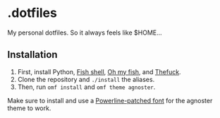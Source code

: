 # .dotfiles

My personal dotfiles. So it always feels like $HOME...

## Installation

1. First, install Python, [Fish shell](https://fishshell.com), [Oh my fish](https://github.com/oh-my-fish/oh-my-fish), and [Thefuck](https://github.com/nvbn/thefuck).
2. Clone the repository and `./install` the aliases.
3. Then, run `omf install` and `omf theme agnoster`.

Make sure to install and use a [Powerline-patched font](https://github.com/powerline/fonts) for the
agnoster theme to work.

